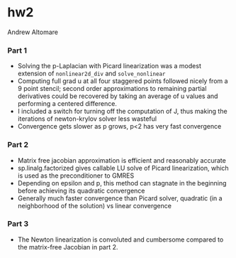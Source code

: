# hw2
Andrew Altomare

### Part 1
* Solving the p-Laplacian with Picard linearization was a modest extension of 
  `nonlinear2d_div` and `solve_nonlinear`
* Computing full grad u at all four staggered points followed nicely from a
  9 point stencil; second order approximations to remaining partial derivatives 
  could be recovered by taking an average of u values and performing a centered difference.
* I included a switch for turning off the computation of J, thus making the
  iterations of newton-krylov solver less wasteful
* Convergence gets slower as p grows, p<2 has very fast convergence
### Part 2
* Matrix free jacobian approximation is efficient and reasonably accurate
* sp.linalg.factorized gives callable LU solve of Picard linearization, which is
  used as the preconditioner to GMRES
* Depending on epsilon and p, this method can stagnate in the beginning before
  achieving its quadratic convergence
* Generally much faster convergence than Picard solver, quadratic (in a neighborhood
  of the solution) vs linear convergence
### Part 3
* The Newton linearization is convoluted and cumbersome compared to the matrix-free
  Jacobian in part 2.
